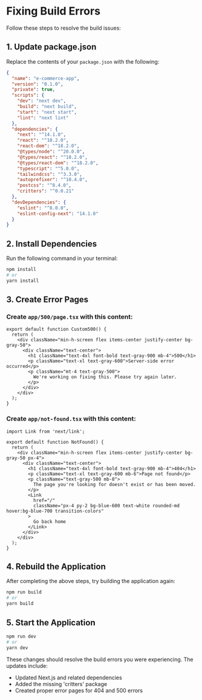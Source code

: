 # Fixing Build Errors

Follow these steps to resolve the build issues:

## 1. Update package.json

Replace the contents of your `package.json` with the following:

```json
{
  "name": "e-commerce-app",
  "version": "0.1.0",
  "private": true,
  "scripts": {
    "dev": "next dev",
    "build": "next build",
    "start": "next start",
    "lint": "next lint"
  },
  "dependencies": {
    "next": "^14.1.0",
    "react": "^18.2.0",
    "react-dom": "^18.2.0",
    "@types/node": "^20.0.0",
    "@types/react": "^18.2.0",
    "@types/react-dom": "^18.2.0",
    "typescript": "^5.0.0",
    "tailwindcss": "^3.3.0",
    "autoprefixer": "^10.4.0",
    "postcss": "^8.4.0",
    "critters": "^0.0.21"
  },
  "devDependencies": {
    "eslint": "^8.0.0",
    "eslint-config-next": "14.1.0"
  }
}
```

## 2. Install Dependencies

Run the following command in your terminal:

```bash
npm install
# or
yarn install
```

## 3. Create Error Pages

### Create `app/500/page.tsx` with this content:

```tsx
export default function Custom500() {
  return (
    <div className="min-h-screen flex items-center justify-center bg-gray-50">
      <div className="text-center">
        <h1 className="text-4xl font-bold text-gray-900 mb-4">500</h1>
        <p className="text-xl text-gray-600">Server-side error occurred</p>
        <p className="mt-4 text-gray-500">
          We're working on fixing this. Please try again later.
        </p>
      </div>
    </div>
  );
}
```

### Create `app/not-found.tsx` with this content:

```tsx
import Link from 'next/link';

export default function NotFound() {
  return (
    <div className="min-h-screen flex items-center justify-center bg-gray-50 px-4">
      <div className="text-center">
        <h1 className="text-4xl font-bold text-gray-900 mb-4">404</h1>
        <p className="text-xl text-gray-600 mb-6">Page not found</p>
        <p className="text-gray-500 mb-8">
          The page you're looking for doesn't exist or has been moved.
        </p>
        <Link 
          href="/"
          className="px-4 py-2 bg-blue-600 text-white rounded-md hover:bg-blue-700 transition-colors"
        >
          Go back home
        </Link>
      </div>
    </div>
  );
}
```

## 4. Rebuild the Application

After completing the above steps, try building the application again:

```bash
npm run build
# or
yarn build
```

## 5. Start the Application

```bash
npm run dev
# or
yarn dev
```

These changes should resolve the build errors you were experiencing. The updates include:
- Updated Next.js and related dependencies
- Added the missing 'critters' package
- Created proper error pages for 404 and 500 errors
